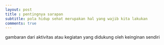 ```yaml
---
layout: post
title : pentingnya sarapan 
subtitle: pola hidup sehat merupakan hal yang wajib kita lakukan
comments: true
---
```


 gambaran dari aktivitas atau kegiatan yang didukung oleh keinginan sendiri 
